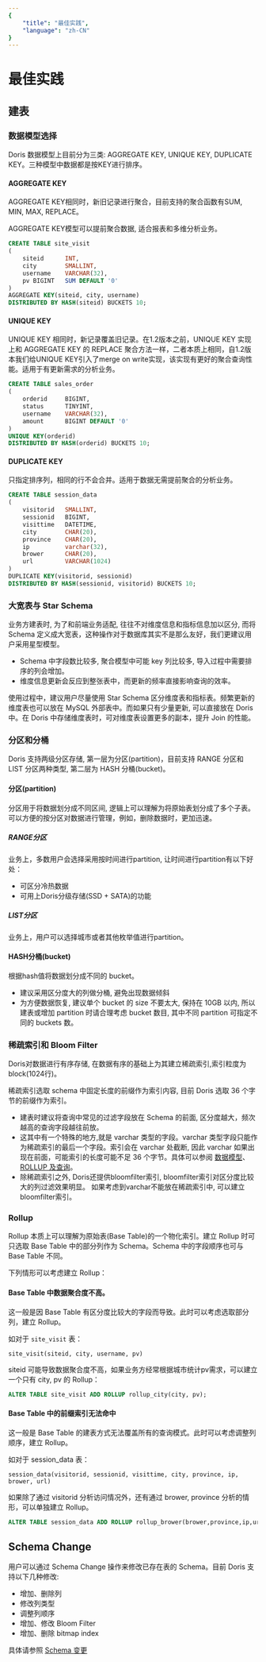 ```yaml
---
{
    "title": "最佳实践",
    "language": "zh-CN"
}
---
```


<!-- 
Licensed to the Apache Software Foundation (ASF) under one
or more contributor license agreements.  See the NOTICE file
distributed with this work for additional information
regarding copyright ownership.  The ASF licenses this file
to you under the Apache License, Version 2.0 (the
"License"); you may not use this file except in compliance
with the License.  You may obtain a copy of the License at

  http://www.apache.org/licenses/LICENSE-2.0

Unless required by applicable law or agreed to in writing,
software distributed under the License is distributed on an
"AS IS" BASIS, WITHOUT WARRANTIES OR CONDITIONS OF ANY
KIND, either express or implied.  See the License for the
specific language governing permissions and limitations
under the License.
-->

# 最佳实践

## 建表

### 数据模型选择

Doris 数据模型上目前分为三类: AGGREGATE KEY, UNIQUE KEY, DUPLICATE KEY。三种模型中数据都是按KEY进行排序。

#### AGGREGATE KEY

AGGREGATE KEY相同时，新旧记录进行聚合，目前支持的聚合函数有SUM, MIN, MAX, REPLACE。

AGGREGATE KEY模型可以提前聚合数据, 适合报表和多维分析业务。

```sql
CREATE TABLE site_visit
(
    siteid      INT,
    city        SMALLINT,
    username    VARCHAR(32),
    pv BIGINT   SUM DEFAULT '0'
)
AGGREGATE KEY(siteid, city, username)
DISTRIBUTED BY HASH(siteid) BUCKETS 10;
```

#### UNIQUE KEY

UNIQUE KEY 相同时，新记录覆盖旧记录。在1.2版本之前，UNIQUE KEY 实现上和 AGGREGATE KEY 的 REPLACE 聚合方法一样，二者本质上相同，自1.2版本我们给UNIQUE KEY引入了merge on write实现，该实现有更好的聚合查询性能。适用于有更新需求的分析业务。

```sql
CREATE TABLE sales_order
(
    orderid     BIGINT,
    status      TINYINT,
    username    VARCHAR(32),
    amount      BIGINT DEFAULT '0'
)
UNIQUE KEY(orderid)
DISTRIBUTED BY HASH(orderid) BUCKETS 10;
```

#### DUPLICATE KEY

只指定排序列，相同的行不会合并。适用于数据无需提前聚合的分析业务。

```sql
CREATE TABLE session_data
(
    visitorid   SMALLINT,
    sessionid   BIGINT,
    visittime   DATETIME,
    city        CHAR(20),
    province    CHAR(20),
    ip          varchar(32),
    brower      CHAR(20),
    url         VARCHAR(1024)
)
DUPLICATE KEY(visitorid, sessionid)
DISTRIBUTED BY HASH(sessionid, visitorid) BUCKETS 10;
```

### 大宽表与 Star Schema

业务方建表时, 为了和前端业务适配, 往往不对维度信息和指标信息加以区分, 而将 Schema 定义成大宽表，这种操作对于数据库其实不是那么友好，我们更建议用户采用星型模型。

- Schema 中字段数比较多, 聚合模型中可能 key 列比较多, 导入过程中需要排序的列会增加。
- 维度信息更新会反应到整张表中，而更新的频率直接影响查询的效率。

使用过程中，建议用户尽量使用 Star Schema 区分维度表和指标表。频繁更新的维度表也可以放在 MySQL 外部表中。而如果只有少量更新, 可以直接放在 Doris 中。在 Doris 中存储维度表时，可对维度表设置更多的副本，提升 Join 的性能。

### 分区和分桶

Doris 支持两级分区存储, 第一层为分区(partition)，目前支持 RANGE 分区和 LIST 分区两种类型, 第二层为 HASH 分桶(bucket)。

#### 分区(partition)

分区用于将数据划分成不同区间, 逻辑上可以理解为将原始表划分成了多个子表。可以方便的按分区对数据进行管理，例如，删除数据时，更加迅速。

##### RANGE分区

业务上，多数用户会选择采用按时间进行partition, 让时间进行partition有以下好处：

* 可区分冷热数据
* 可用上Doris分级存储(SSD + SATA)的功能

##### LIST分区

业务上，用户可以选择城市或者其他枚举值进行partition。

#### HASH分桶(bucket)

根据hash值将数据划分成不同的 bucket。

* 建议采用区分度大的列做分桶, 避免出现数据倾斜
* 为方便数据恢复, 建议单个 bucket 的 size 不要太大, 保持在 10GB 以内, 所以建表或增加 partition 时请合理考虑 bucket 数目, 其中不同 partition 可指定不同的 buckets 数。

### 稀疏索引和 Bloom Filter

Doris对数据进行有序存储, 在数据有序的基础上为其建立稀疏索引,索引粒度为 block(1024行)。

稀疏索引选取 schema 中固定长度的前缀作为索引内容, 目前 Doris 选取 36 个字节的前缀作为索引。

- 建表时建议将查询中常见的过滤字段放在 Schema 的前面, 区分度越大，频次越高的查询字段越往前放。
- 这其中有一个特殊的地方,就是 varchar 类型的字段。varchar 类型字段只能作为稀疏索引的最后一个字段。索引会在 varchar 处截断, 因此 varchar 如果出现在前面，可能索引的长度可能不足 36 个字节。具体可以参阅 [数据模型](./data-model.md)、[ROLLUP 及查询](./hit-the-rollup.md)。
- 除稀疏索引之外, Doris还提供bloomfilter索引, bloomfilter索引对区分度比较大的列过滤效果明显。 如果考虑到varchar不能放在稀疏索引中, 可以建立bloomfilter索引。

### Rollup

Rollup 本质上可以理解为原始表(Base Table)的一个物化索引。建立 Rollup 时可只选取 Base Table 中的部分列作为 Schema。Schema 中的字段顺序也可与 Base Table 不同。

下列情形可以考虑建立 Rollup：

#### Base Table 中数据聚合度不高。

这一般是因 Base Table 有区分度比较大的字段而导致。此时可以考虑选取部分列，建立 Rollup。

如对于 `site_visit` 表：

```text
site_visit(siteid, city, username, pv)
```

siteid 可能导致数据聚合度不高，如果业务方经常根据城市统计pv需求，可以建立一个只有 city, pv 的 Rollup：

```sql
ALTER TABLE site_visit ADD ROLLUP rollup_city(city, pv);
```

#### Base Table 中的前缀索引无法命中

这一般是 Base Table 的建表方式无法覆盖所有的查询模式。此时可以考虑调整列顺序，建立 Rollup。

如对于 session_data 表：

```text
session_data(visitorid, sessionid, visittime, city, province, ip, brower, url)
```

如果除了通过 visitorid 分析访问情况外，还有通过 brower, province 分析的情形，可以单独建立 Rollup。

```sql
ALTER TABLE session_data ADD ROLLUP rollup_brower(brower,province,ip,url) DUPLICATE KEY(brower,province);
```

## Schema Change

用户可以通过 Schema Change 操作来修改已存在表的 Schema。目前 Doris 支持以下几种修改:

- 增加、删除列
- 修改列类型
- 调整列顺序
- 增加、修改 Bloom Filter
- 增加、删除 bitmap index

具体请参照 [Schema 变更](../advanced/alter-table/schema-change.md)
